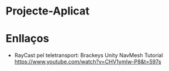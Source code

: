 # Projecte-Aplicat

# Enllaços

* RayCast pel teletransport: Brackeys Unity NavMesh Tutorial https://www.youtube.com/watch?v=CHV1ymlw-P8&t=597s